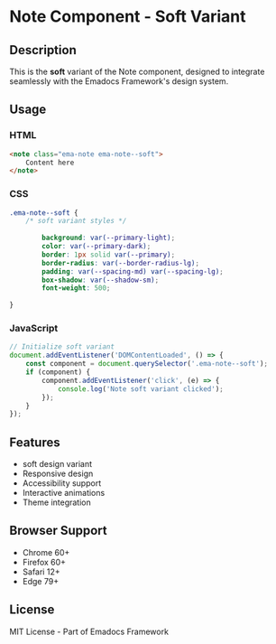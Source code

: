 # Note Component - Soft Variant

## Description
This is the **soft** variant of the Note component, designed to integrate seamlessly with the Emadocs Framework's design system.

## Usage

### HTML
```html
<note class="ema-note ema-note--soft">
    Content here
</note>
```

### CSS
```css
.ema-note--soft {
    /* soft variant styles */
    
        background: var(--primary-light);
        color: var(--primary-dark);
        border: 1px solid var(--primary);
        border-radius: var(--border-radius-lg);
        padding: var(--spacing-md) var(--spacing-lg);
        box-shadow: var(--shadow-sm);
        font-weight: 500;
    
}
```

### JavaScript
```javascript
// Initialize soft variant
document.addEventListener('DOMContentLoaded', () => {
    const component = document.querySelector('.ema-note--soft');
    if (component) {
        component.addEventListener('click', (e) => {
            console.log('Note soft variant clicked');
        });
    }
});
```

## Features
- soft design variant
- Responsive design
- Accessibility support
- Interactive animations
- Theme integration

## Browser Support
- Chrome 60+
- Firefox 60+
- Safari 12+
- Edge 79+

## License
MIT License - Part of Emadocs Framework
